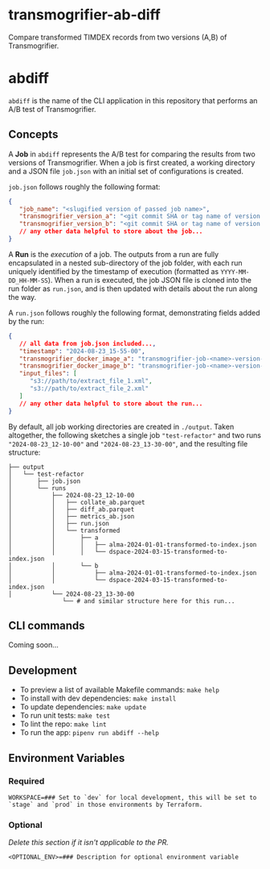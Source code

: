# transmogrifier-ab-diff

Compare transformed TIMDEX records from two versions (A,B) of Transmogrifier.

# abdiff

`abdiff` is the name of the CLI application in this repository that performs an A/B test of Transmogrifier.

## Concepts

A **Job** in `abdiff` represents the A/B test for comparing the results from two versions of Transmogrifier.  When a job is first created, a working directory and a JSON file `job.json` with an initial set of configurations is created.

`job.json` follows roughly the following format:

```json
{
   "job_name": "<slugified version of passed job name>",
   "transmogrifier_version_a": "<git commit SHA or tag name of version 'A' of Transmogrifier>",
   "transmogrifier_version_b": "<git commit SHA or tag name of version 'B' of Transmogrifier>",
   // any other data helpful to store about the job...
}
```

A **Run** is the _execution_ of a job. The outputs from a run are fully encapsulated in a nested sub-directory of the job folder, with each run uniquely identified by the timestamp of execution (formatted as `YYYY-MM-DD_HH-MM-SS`). When a run is executed, the job JSON file is cloned into the run folder as `run.json`, and is then updated with details about the run along the way.

A `run.json` follows roughly the following format, demonstrating fields added by the run:

```json
{
   // all data from job.json included...,
   "timestamp": "2024-08-23_15-55-00",
   "transmogrifier_docker_image_a": "transmogrifier-job-<name>-version-a:latest",
   "transmogrifier_docker_image_b": "transmogrifier-job-<name>-version-b:latest",
   "input_files": [
      "s3://path/to/extract_file_1.xml",
      "s3://path/to/extract_file_2.xml"
   ]
   // any other data helpful to store about the run...
}
```

By default, all job working directories are created in `./output`.  Taken altogether, the following sketches a single job `"test-refactor"` and two runs `"2024-08-23_12-10-00"` and `"2024-08-23_13-30-00"`, and the resulting file structure:

```text
├── output
│   └── test-refactor
│       ├── job.json
│       └── runs
│           ├── 2024-08-23_12-10-00
│           │   ├── collate_ab.parquet
│           │   ├── diff_ab.parquet
│           │   ├── metrics_ab.json
│           │   ├── run.json
│           │   └── transformed
│           │       ├── a
│           │       │   ├── alma-2024-01-01-transformed-to-index.json
│           │       │   └── dspace-2024-03-15-transformed-to-index.json
│           │       └── b
│           │           ├── alma-2024-01-01-transformed-to-index.json
│           │           └── dspace-2024-03-15-transformed-to-index.json
│           └── 2024-08-23_13-30-00
               └── # and similar structure here for this run...
```

## CLI commands

Coming soon...

## Development

- To preview a list of available Makefile commands: `make help`
- To install with dev dependencies: `make install`
- To update dependencies: `make update`
- To run unit tests: `make test`
- To lint the repo: `make lint`
- To run the app: `pipenv run abdiff --help`

## Environment Variables

### Required

```shell
WORKSPACE=### Set to `dev` for local development, this will be set to `stage` and `prod` in those environments by Terraform.
```

### Optional

_Delete this section if it isn't applicable to the PR._

```shell
<OPTIONAL_ENV>=### Description for optional environment variable
```




